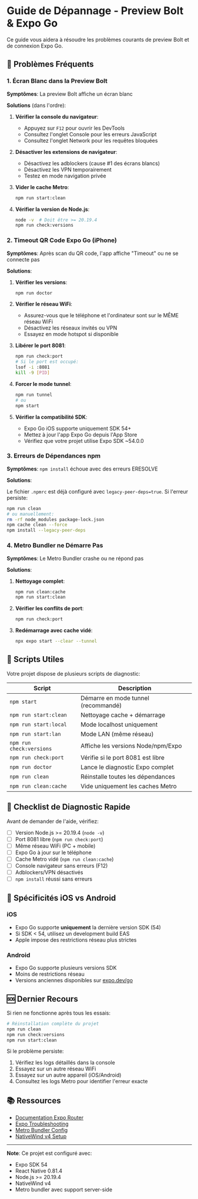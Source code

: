 # Guide de Dépannage - Preview Bolt & Expo Go

Ce guide vous aidera à résoudre les problèmes courants de preview Bolt et de connexion Expo Go.

## 🚨 Problèmes Fréquents

### 1. Écran Blanc dans la Preview Bolt

**Symptômes**: La preview Bolt affiche un écran blanc

**Solutions** (dans l'ordre):

1. **Vérifier la console du navigateur**:
   - Appuyez sur `F12` pour ouvrir les DevTools
   - Consultez l'onglet Console pour les erreurs JavaScript
   - Consultez l'onglet Network pour les requêtes bloquées

2. **Désactiver les extensions de navigateur**:
   - Désactivez les adblockers (cause #1 des écrans blancs)
   - Désactivez les VPN temporairement
   - Testez en mode navigation privée

3. **Vider le cache Metro**:
   ```bash
   npm run start:clean
   ```

4. **Vérifier la version de Node.js**:
   ```bash
   node -v  # Doit être >= 20.19.4
   npm run check:versions
   ```

### 2. Timeout QR Code Expo Go (iPhone)

**Symptômes**: Après scan du QR code, l'app affiche "Timeout" ou ne se connecte pas

**Solutions**:

1. **Vérifier les versions**:
   ```bash
   npm run doctor
   ```

2. **Vérifier le réseau WiFi**:
   - Assurez-vous que le téléphone et l'ordinateur sont sur le MÊME réseau WiFi
   - Désactivez les réseaux invités ou VPN
   - Essayez en mode hotspot si disponible

3. **Libérer le port 8081**:
   ```bash
   npm run check:port
   # Si le port est occupé:
   lsof -i :8081
   kill -9 [PID]
   ```

4. **Forcer le mode tunnel**:
   ```bash
   npm run tunnel
   # ou
   npm start
   ```

5. **Vérifier la compatibilité SDK**:
   - Expo Go iOS supporte uniquement SDK 54+
   - Mettez à jour l'app Expo Go depuis l'App Store
   - Vérifiez que votre projet utilise Expo SDK ~54.0.0

### 3. Erreurs de Dépendances npm

**Symptômes**: `npm install` échoue avec des erreurs ERESOLVE

**Solutions**:

Le fichier `.npmrc` est déjà configuré avec `legacy-peer-deps=true`. Si l'erreur persiste:

```bash
npm run clean
# ou manuellement:
rm -rf node_modules package-lock.json
npm cache clean --force
npm install --legacy-peer-deps
```

### 4. Metro Bundler ne Démarre Pas

**Symptômes**: Le Metro Bundler crashe ou ne répond pas

**Solutions**:

1. **Nettoyage complet**:
   ```bash
   npm run clean:cache
   npm run start:clean
   ```

2. **Vérifier les conflits de port**:
   ```bash
   npm run check:port
   ```

3. **Redémarrage avec cache vidé**:
   ```bash
   npx expo start --clear --tunnel
   ```

## 🔧 Scripts Utiles

Votre projet dispose de plusieurs scripts de diagnostic:

| Script | Description |
|--------|-------------|
| `npm start` | Démarre en mode tunnel (recommandé) |
| `npm run start:clean` | Nettoyage cache + démarrage |
| `npm run start:local` | Mode localhost uniquement |
| `npm run start:lan` | Mode LAN (même réseau) |
| `npm run check:versions` | Affiche les versions Node/npm/Expo |
| `npm run check:port` | Vérifie si le port 8081 est libre |
| `npm run doctor` | Lance le diagnostic Expo complet |
| `npm run clean` | Réinstalle toutes les dépendances |
| `npm run clean:cache` | Vide uniquement les caches Metro |

## 🎯 Checklist de Diagnostic Rapide

Avant de demander de l'aide, vérifiez:

- [ ] Version Node.js >= 20.19.4 (`node -v`)
- [ ] Port 8081 libre (`npm run check:port`)
- [ ] Même réseau WiFi (PC + mobile)
- [ ] Expo Go à jour sur le téléphone
- [ ] Cache Metro vidé (`npm run clean:cache`)
- [ ] Console navigateur sans erreurs (F12)
- [ ] Adblockers/VPN désactivés
- [ ] `npm install` réussi sans erreurs

## 📱 Spécificités iOS vs Android

### iOS
- Expo Go supporte **uniquement** la dernière version SDK (54)
- Si SDK < 54, utilisez un development build EAS
- Apple impose des restrictions réseau plus strictes

### Android
- Expo Go supporte plusieurs versions SDK
- Moins de restrictions réseau
- Versions anciennes disponibles sur [expo.dev/go](https://expo.dev/go)

## 🆘 Dernier Recours

Si rien ne fonctionne après tous les essais:

```bash
# Réinstallation complète du projet
npm run clean
npm run check:versions
npm run start:clean
```

Si le problème persiste:
1. Vérifiez les logs détaillés dans la console
2. Essayez sur un autre réseau WiFi
3. Essayez sur un autre appareil (iOS/Android)
4. Consultez les logs Metro pour identifier l'erreur exacte

## 📚 Ressources

- [Documentation Expo Router](https://docs.expo.dev/router/introduction/)
- [Expo Troubleshooting](https://docs.expo.dev/troubleshooting/overview/)
- [Metro Bundler Config](https://docs.expo.dev/guides/customizing-metro/)
- [NativeWind v4 Setup](https://www.nativewind.dev/v4/getting-started/expo-router)

---

**Note**: Ce projet est configuré avec:
- Expo SDK 54
- React Native 0.81.4
- Node.js >= 20.19.4
- NativeWind v4
- Metro bundler avec support server-side
